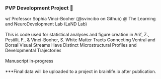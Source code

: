 ### PVP Development Project 🧠
w/ Professor Sophia Vinci-Booher (@svincibo on Github) @ The Learning and NeuroDevelopment Lab (LaND Lab)
<br>
<br> This is code used for statistical analyses and figure creation in Arif, Z., Pestilli, F., & Vinci-Booher, S. White Matter Tracts Connecting Ventral and Dorsal Visual Streams Have Distinct Microstructural Profiles and Developmental Trajectories
<br>
<br> Manuscript in-progress 
<br>
<br> ***Final data will be uploaded to a project in brainlife.io after publication. 
